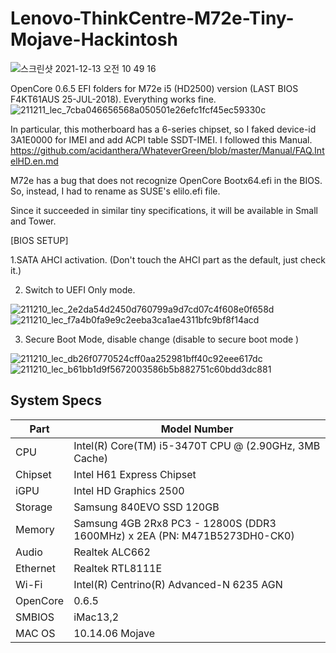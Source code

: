 # Lenovo-ThinkCentre-M72e-Tiny-Mojave-Hackintosh

![스크린샷 2021-12-13 오전 10 49 16](https://user-images.githubusercontent.com/85427533/145748236-ee839a38-5025-45a6-8696-f7f6b95d3e7d.png)

OpenCore 0.6.5 EFI folders for M72e i5 (HD2500) version (LAST BIOS F4KT61AUS 25-JUL-2018). 
Everything works fine.
![211211_lec_7cba046656568a050501e26efc1fcf45ec59330c](https://user-images.githubusercontent.com/85427533/145748417-6c89b8f5-bfd9-4d2c-b23f-fa15f5de3941.png)

In particular, this motherboard has a 6-series chipset, so I faked device-id 3A1E0000 for IMEI and add ACPI table SSDT-IMEI.
I followed this Manual. 
https://github.com/acidanthera/WhateverGreen/blob/master/Manual/FAQ.IntelHD.en.md

M72e has a bug that does not recognize OpenCore Bootx64.efi in the BIOS. So, instead, I had to rename as SUSE's elilo.efi file.

Since it succeeded in similar tiny specifications, it will be available in Small and Tower.



[BIOS SETUP]

1.SATA AHCI activation. (Don't touch the AHCI part as the default, just check it.)



2. Switch to UEFI Only mode.

![211210_lec_2e2da54d2450d760799a9d7cd07c4f608e0f658d](https://user-images.githubusercontent.com/85427533/145748980-d2c6c48c-ad49-4c16-93b6-14e5a3b71b50.jpeg)
![211210_lec_f7a4b0fa9e9c2eeba3ca1ae4311bfc9bf8f14acd](https://user-images.githubusercontent.com/85427533/145748446-96acc331-7dcb-474e-965b-7fd817e8661d.jpeg)



3. Secure Boot Mode, disable change (disable to secure boot mode )

![211210_lec_db26f0770524cff0aa252981bff40c92eee617dc](https://user-images.githubusercontent.com/85427533/145748501-e58e8042-a0ee-4b48-afb5-3b9323e9986f.jpeg)
![211210_lec_b61bb1d9f5672003586b5b882751c60bdd3dc881](https://user-images.githubusercontent.com/85427533/145748517-5abef6ca-34bb-4a7d-b767-071f5501a00b.jpeg)


## System Specs

| Part | Model Number
| --- | ---
| CPU | Intel(R) Core(TM) i5-3470T CPU @ (2.90GHz, 3MB Cache)
| Chipset | Intel H61 Express Chipset
| iGPU | Intel HD Graphics 2500
| Storage | Samsung 840EVO SSD 120GB
| Memory | Samsung 4GB 2Rx8 PC3 - 12800S (DDR3 1600MHz) x 2EA (PN: M471B5273DH0-CK0)
| Audio | Realtek ALC662
| Ethernet | Realtek RTL8111E
| Wi-Fi | Intel(R) Centrino(R) Advanced-N 6235 AGN
| OpenCore | 0.6.5
| SMBIOS | iMac13,2
| MAC OS | 10.14.06 Mojave


